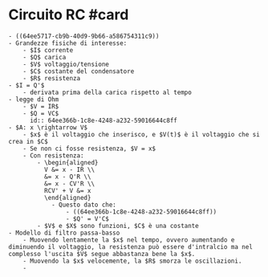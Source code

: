 # Circuito RC #card
	- ((64ee5717-cb9b-40d9-9b66-a586754311c9))
	- Grandezze fisiche di interesse:
		- $I$ corrente
		- $Q$ carica
		- $V$ voltaggio/tensione
		- $C$ costante del condensatore
		- $R$ resistenza
	- $I = Q'$
		- derivata prima della carica rispetto al tempo
	- legge di Ohm
		- $V = IR$
		- $Q = VC$
		  id:: 64ee366b-1c8e-4248-a232-59016644c8ff
	- $A: x \rightarrow V$
		- $x$ è il voltaggio che inserisco, e $V(t)$ è il voltaggio che si crea in $C$
		- Se non ci fosse resistenza, $V = x$
		- Con resistenza:
			- \begin{aligned}
			  V &= x - IR \\
			  &= x - Q'R \\
			  &= x - CV'R \\ 
			  RCV' + V &= x
			  \end{aligned}
				- Questo dato che:
					- ((64ee366b-1c8e-4248-a232-59016644c8ff))
					- $Q' = V'C$
			- $V$ e $X$ sono funzioni, $C$ è una costante
	- Modello di filtro passa-basso
		- Muovendo lentamente la $x$ nel tempo, ovvero aumentando e diminuendo il voltaggio, la resistenza può essere d'intralcio ma nel complesso l'uscita $V$ segue abbastanza bene la $x$.
		- Muovendo la $x$ velocemente, la $R$ smorza le oscillazioni.
		-